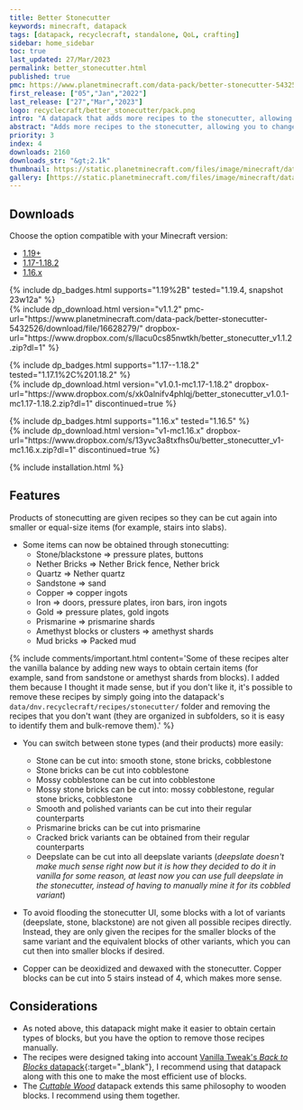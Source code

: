 ```yaml
---
title: Better Stonecutter
keywords: minecraft, datapack
tags: [datapack, recyclecraft, standalone, QoL, crafting]
sidebar: home_sidebar
toc: true
last_updated: 27/Mar/2023
permalink: better_stonecutter.html
published: true
pmc: https://www.planetminecraft.com/data-pack/better-stonecutter-5432526/
first_release: ["05","Jan","2022"]
last_release: ["27","Mar","2023"]
logo: recyclecraft/better_stonecutter/pack.png
intro: "A datapack that adds more recipes to the stonecutter, allowing you to change more easily between block variants and waste less resources."
abstract: "Adds more recipes to the stonecutter, allowing you to change more easily between block variants and waste less resources."
priority: 3
index: 4
downloads: 2160
downloads_str: "&gt;2.1k"
thumbnail: https://static.planetminecraft.com/files/image/minecraft/data-pack/2023/526/16630318-thumbnail_l.webp
gallery: [https://static.planetminecraft.com/files/image/minecraft/data-pack/2023/526/16630318-thumbnail_l.webp,https://static.planetminecraft.com/files/image/minecraft/data-pack/2022/526/15262629-screenshot-at_l.webp,https://static.planetminecraft.com/files/image/minecraft/data-pack/2022/526/15262638-screenshot-at_l.webp,https://static.planetminecraft.com/files/image/minecraft/data-pack/2022/526/15262628-screenshot-at_l.webp,https://static.planetminecraft.com/files/image/minecraft/data-pack/2023/526/16630269_l.webp,https://static.planetminecraft.com/files/image/minecraft/data-pack/2022/526/15262630-screenshot-at_l.webp,https://static.planetminecraft.com/files/image/minecraft/data-pack/2022/526/15262552-screenshot-at_l.webp,https://static.planetminecraft.com/files/image/minecraft/data-pack/2022/526/15262637-screenshot-at_l.webp,https://static.planetminecraft.com/files/image/minecraft/data-pack/2022/526/15262633-screenshot-at_l.webp,https://static.planetminecraft.com/files/image/minecraft/data-pack/2022/526/15262632-screenshot-at_l.webp]
---
```


## Downloads

Choose the option compatible with your Minecraft version:

<ul id="profileTabs" class="nav nav-tabs">
    <li class="active"><a href="#current" data-toggle="tab">1.19+</a></li>
    <li><a href="#legacy" data-toggle="tab">1.17-1.18.2</a></li>
    <li><a href="#legacy2" data-toggle="tab">1.16.x</a></li>
</ul>

<div class="tab-content">
    <div role="tabpanel" class="tab-pane active" id="current">
        <p>
            {% include dp_badges.html supports="1.19%2B" tested="1.19.4, snapshot 23w12a" %}
            <br/>
            {% include dp_download.html version="v1.1.2" pmc-url="https://www.planetminecraft.com/data-pack/better-stonecutter-5432526/download/file/16628279/" dropbox-url="https://www.dropbox.com/s/llacu0cs85nwtkh/better_stonecutter_v1.1.2.zip?dl=1" %}
        </p>
    </div>
    <div role="tabpanel" class="tab-pane" id="legacy">
        <p>
            {% include dp_badges.html supports="1.17--1.18.2" tested="1.17.1%2C%201.18.2" %}
            <br/>
            {% include dp_download.html version="v1.0.1-mc1.17-1.18.2" dropbox-url="https://www.dropbox.com/s/xk0alnifv4phlqj/better_stonecutter_v1.0.1-mc1.17-1.18.2.zip?dl=1" discontinued=true %}
        </p>
    </div>
    <div role="tabpanel" class="tab-pane" id="legacy2">
        <p>
            {% include dp_badges.html supports="1.16.x" tested="1.16.5" %}
            <br/>
            {% include dp_download.html version="v1-mc1.16.x" dropbox-url="https://www.dropbox.com/s/13yvc3a8txfhs0u/better_stonecutter_v1-mc1.16.x.zip?dl=1" discontinued=true %}
        </p>
    </div>
</div>

{% include installation.html %}

## Features

Products of stonecutting are given recipes so they can be cut again into smaller or equal-size items (for example, stairs into slabs).

- Some items can now be obtained through stonecutting:
    - Stone/blackstone &#x21D2; pressure plates, buttons
    - Nether Bricks &#x21D2; Nether Brick fence, Nether brick
    - Quartz &#x21D2; Nether quartz
    - Sandstone &#x21D2; sand
    - Copper &#x21D2; copper ingots
    - Iron &#x21D2; doors, pressure plates, iron bars, iron ingots
    - Gold &#x21D2; pressure plates, gold ingots
    - Prismarine &#x21D2; prismarine shards
    - Amethyst blocks or clusters &#x21D2; amethyst shards
    - Mud bricks &#x21D2; Packed mud
  
{% include comments/important.html content='Some of these recipes alter the vanilla balance by adding new ways to obtain certain items (for example, sand from sandstone or amethyst shards from blocks). I added them because I thought it made sense, but if you don\'t like it, it\'s possible to remove these recipes by simply going into the datapack\'s <code>data/dnv.recyclecraft/recipes/stonecutter/</code> folder and removing the recipes that you don\'t want (they are organized in subfolders, so it is easy to identify them and bulk-remove them).' %}

- You can switch between stone types (and their products) more easily:
    - Stone can be cut into: smooth stone, stone bricks, cobblestone
    - Stone bricks can be cut into cobblestone
    - Mossy cobblestone can be cut into cobblestone
    - Mossy stone bricks can be cut into: mossy cobblestone, regular stone bricks, cobblestone
    - Smooth and polished variants can be cut into their regular counterparts
    - Prismarine bricks can be cut into prismarine
    - Cracked brick variants can be obtained from their regular counterparts
    - Deepslate can be cut into all deepslate variants (*deepslate doesn't make much sense right now but it is how they decided to do it in vanilla for some reason, at least now you can use full deepslate in the stonecutter, instead of having to manually mine it for its cobbled variant*)

- To avoid flooding the stonecutter UI, some blocks with a lot of variants (deepslate, stone, blackstone) are not given all possible recipes directly. Instead, they are only given the recipes for the smaller blocks of the same variant and the equivalent blocks of other variants, which you can cut then into smaller blocks if desired.

- Copper can be deoxidized and dewaxed with the stonecutter. Copper blocks can be cut into 5 stairs instead of 4, which makes more sense.

## Considerations

- As noted above, this datapack might make it easier to obtain certain types of blocks, but you have the option to remove those recipes manually.
- The recipes were designed taking into account [Vanilla Tweak's _Back to Blocks_ datapack](https://vanillatweaks.net/picker/crafting-tweaks/){:target="_blank"}, I recommend using that datapack along with this one to make the most efficient use of blocks.
- The [_Cuttable Wood_](cuttable_wood.html) datapack extends this same philosophy to wooden blocks. I recommend using them together.
